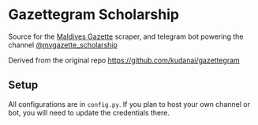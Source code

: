 # Gazettegram Scholarship


Source for the [Maldives Gazette](http://www.gazette.gov.mv/) scraper,
and telegram bot powering the channel [@mvgazette_scholarship](https://t.me/mvgazette_scholarship)

Derived from the original repo  https://github.com/kudanai/gazettegram


## Setup

All configurations are in `config.py`. If you plan to host your own channel or bot,
you will need to update the credentials there.